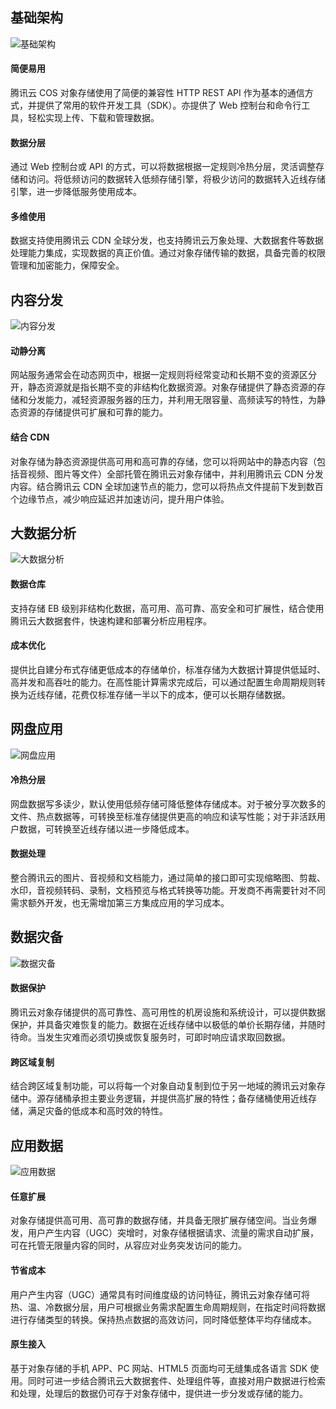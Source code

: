 
## 基础架构
![基础架构](//mc.qcloudimg.com/static/img/9bbdb871803adca19579de8fa4fc499f/image.png)


#### 简便易用

腾讯云 COS 对象存储使用了简便的兼容性 HTTP REST API 作为基本的通信方式，并提供了常用的软件开发工具（SDK）。亦提供了 Web 控制台和命令行工具，轻松实现上传、下载和管理数据。

#### 数据分层

通过 Web 控制台或 API 的方式，可以将数据根据一定规则冷热分层，灵活调整存储和访问。将低频访问的数据转入低频存储引擎，将极少访问的数据转入近线存储引擎，进一步降低服务使用成本。

#### 多维使用

数据支持使用腾讯云 CDN 全球分发，也支持腾讯云万象处理、大数据套件等数据处理能力集成，实现数据的真正价值。通过对象存储传输的数据，具备完善的权限管理和加密能力，保障安全。

## 内容分发
![内容分发](//mc.qcloudimg.com/static/img/0d3db0d35bd83c563191d696e3ababa5/image.png)
#### 动静分离

网站服务通常会在动态网页中，根据一定规则将经常变动和长期不变的资源区分开，静态资源就是指长期不变的非结构化数据资源。对象存储提供了静态资源的存储和分发能力，减轻资源服务器的压力，并利用无限容量、高频读写的特性，为静态资源的存储提供可扩展和可靠的能力。

#### 结合 CDN

对象存储为静态资源提供高可用和高可靠的存储，您可以将网站中的静态内容（包括音视频、图片等文件）全部托管在腾讯云对象存储中，并利用腾讯云 CDN 分发内容。结合腾讯云 CDN 全球加速节点的能力，您可以将热点文件提前下发到数百个边缘节点，减少响应延迟并加速访问，提升用户体验。

## 大数据分析
![大数据分析](//mc.qcloudimg.com/static/img/845693c5a041666d0f7c3e40aea15c7b/image.png)
#### 数据仓库

支持存储 EB 级别非结构化数据，高可用、高可靠、高安全和可扩展性，结合使用腾讯云大数据套件，快速构建和部署分析应用程序。

#### 成本优化

提供比自建分布式存储更低成本的存储单价，标准存储为大数据计算提供低延时、高并发和高吞吐的能力。在高性能计算需求完成后，可以通过配置生命周期规则转换为近线存储，花费仅标准存储一半以下的成本，便可以长期存储数据。

## 网盘应用
![网盘应用](//mc.qcloudimg.com/static/img/99f5c4ea52054a2557ec23d267561bf3/image.png)
#### 冷热分层

网盘数据写多读少，默认使用低频存储可降低整体存储成本。对于被分享次数多的文件、热点数据等，可转换至标准存储提供更高的响应和读写性能；对于非活跃用户数据，可转换至近线存储以进一步降低成本。

#### 数据处理

整合腾讯云的图片、音视频和文档能力，通过简单的接口即可实现缩略图、剪裁、水印，音视频转码、录制，文档预览与格式转换等功能。开发商不再需要针对不同需求额外开发，也无需增加第三方集成应用的学习成本。

## 数据灾备
![数据灾备](//mc.qcloudimg.com/static/img/dea0388daa6339f1ac51e510f6311008/image.png)
#### 数据保护

腾讯云对象存储提供的高可靠性、高可用性的机房设施和系统设计，可以提供数据保护，并具备灾难恢复的能力。数据在近线存储中以极低的单价长期存储，并随时待命。当发生灾难而必须切换或恢复服务时，可即时响应请求取回数据。

#### 跨区域复制

结合跨区域复制功能，可以将每一个对象自动复制到位于另一地域的腾讯云对象存储中。源存储桶承担主要业务逻辑，并提供高扩展的特性；备存储桶使用近线存储，满足灾备的低成本和高时效的特性。

## 应用数据
![应用数据](//mc.qcloudimg.com/static/img/8ee1d65a31b7c842f5d3479883f8a4b4/image.png)
#### 任意扩展

对象存储提供高可用、高可靠的数据存储，并具备无限扩展存储空间。当业务爆发，用户产生内容（UGC）突增时，对象存储根据请求、流量的需求自动扩展，可在托管无限量内容的同时，从容应对业务突发访问的能力。

#### 节省成本

用户产生内容（UGC）通常具有时间维度级的访问特征，腾讯云对象存储可将热、温、冷数据分层，用户可根据业务需求配置生命周期规则，在指定时间将数据进行存储类型的转换。保持热点数据的高效访问，同时降低整体平均存储成本。

#### 原生接入

基于对象存储的手机 APP、PC 网站、HTML5 页面均可无缝集成各语言 SDK 使用。同时可进一步结合腾讯云大数据套件、处理组件等，直接对用户数据进行检索和处理，处理后的数据仍可存于对象存储中，提供进一步分发或存储的能力。
